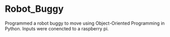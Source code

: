 # Robot_Buggy
Programmed a robot buggy to move using Object-Oriented Programming in Python. Inputs were conencted to a raspberry pi.
